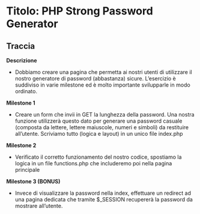 # Titolo: PHP Strong Password Generator

## Traccia

**Descrizione**

- Dobbiamo creare una pagina che permetta ai nostri utenti di utilizzare il nostro generatore di password (abbastanza) sicure.
  L’esercizio è suddiviso in varie milestone ed è molto importante svilupparle in modo ordinato.

**Milestone 1**

- Creare un form che invii in GET la lunghezza della password. Una nostra funzione utilizzerà questo dato per generare una password casuale (composta da lettere, lettere maiuscole, numeri e simboli) da restituire all’utente.
  Scriviamo tutto (logica e layout) in un unico file index.php

**Milestone 2**

- Verificato il corretto funzionamento del nostro codice, spostiamo la logica in un file functions.php che includeremo poi nella pagina principale

**Milestone 3 (BONUS)**

- Invece di visualizzare la password nella index, effettuare un redirect ad una pagina dedicata che tramite $\_SESSION recupererà la password da mostrare all’utente.
